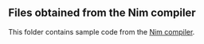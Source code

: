 <!--
SPDX-FileCopyrightText: None

SPDX-License-Identifier: CC0-1.0
-->

## Files obtained from the Nim compiler

This folder contains sample code from the [Nim compiler](https://github.com/nim-lang/Nim).
